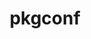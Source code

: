 ---
title: "pkgconf"
layout: cache
categories: [package, develop-2024-06-16]
meta: {"versions": ["2.2.0"], "compilers": ["apple-clang@=15.0.0", "cce@=15.0.1", "gcc@=10.2.1", "gcc@=10.3.0", "gcc@=11.1.0", "gcc@=11.4.0", "gcc@=12.3.0", "gcc@=7.3.1", "gcc@=7.5.0", "gcc@=9.4.0", "intel@=2021.10.0", "oneapi@=2023.2.0", "oneapi@=2024.0.0"], "oss": ["amzn2", "centos7", "rhel8", "sle_hpc15", "ubuntu18.04", "ubuntu20.04", "ubuntu22.04", "ventura"], "platforms": ["darwin", "linux"], "targets": ["aarch64", "neoverse_n1", "neoverse_v1", "neoverse_v2", "ppc64le", "x86_64_v3", "x86_64_v4", "zen4"], "stacks": ["aws-isc", "aws-isc-aarch64", "aws-pcluster-neoverse_v1", "aws-pcluster-x86_64_v4", "build_systems", "data-vis-sdk", "developer-tools-manylinux2014", "e4s", "e4s-cray-rhel", "e4s-cray-sles", "e4s-neoverse-v2", "e4s-neoverse_v1", "e4s-oneapi", "e4s-power", "e4s-rocm-external", "ml-darwin-aarch64-mps", "ml-linux-x86_64-cpu", "ml-linux-x86_64-cuda", "radiuss", "radiuss-aws", "radiuss-aws-aarch64", "root", "tutorial"], "num_specs": 23, "num_specs_by_stack": {"root": 23, "developer-tools-manylinux2014": 1, "data-vis-sdk": 1, "e4s-power": 1, "e4s": 1, "tutorial": 2, "ml-linux-x86_64-cpu": 1, "ml-linux-x86_64-cuda": 1, "e4s-rocm-external": 1, "e4s-neoverse-v2": 1, "ml-darwin-aarch64-mps": 1, "radiuss": 1, "build_systems": 1, "e4s-neoverse_v1": 1, "radiuss-aws": 1, "aws-isc": 1, "radiuss-aws-aarch64": 2, "aws-isc-aarch64": 2, "e4s-oneapi": 1, "aws-pcluster-x86_64_v4": 6, "e4s-cray-rhel": 1, "e4s-cray-sles": 1, "aws-pcluster-neoverse_v1": 2}}
spec_details: [{"hash": "zsq4wp2v22ldjn57qxc56wwdpjp2e7md", "compiler": "gcc@=10.2.1", "versions": ["2.2.0"], "os": "centos7", "platform": "linux", "target": "x86_64_v3", "variants": ["build_system=autotools"], "stacks": ["root", "developer-tools-manylinux2014"], "size": "-", "tarball": "https://binaries.spack.io/releases/develop-2024-06-16/build_cache/linux-centos7-x86_64_v3/gcc-10.2.1/pkgconf-2.2.0/linux-centos7-x86_64_v3-gcc-10.2.1-pkgconf-2.2.0-zsq4wp2v22ldjn57qxc56wwdpjp2e7md.spack"}, {"hash": "ltw46dljaeh6bxxvfno25yucqii5kyad", "compiler": "gcc@=11.1.0", "versions": ["2.2.0"], "os": "ubuntu20.04", "platform": "linux", "target": "x86_64_v3", "variants": ["build_system=autotools"], "stacks": ["data-vis-sdk", "root"], "size": "-", "tarball": "https://binaries.spack.io/releases/develop-2024-06-16/build_cache/linux-ubuntu20.04-x86_64_v3/gcc-11.1.0/pkgconf-2.2.0/linux-ubuntu20.04-x86_64_v3-gcc-11.1.0-pkgconf-2.2.0-ltw46dljaeh6bxxvfno25yucqii5kyad.spack"}, {"hash": "myu6ysgxxzaelq3kmnr7pb5afsjfr4bz", "compiler": "gcc@=9.4.0", "versions": ["2.2.0"], "os": "ubuntu20.04", "platform": "linux", "target": "ppc64le", "variants": ["build_system=autotools"], "stacks": ["root", "e4s-power"], "size": "-", "tarball": "https://binaries.spack.io/releases/develop-2024-06-16/build_cache/linux-ubuntu20.04-ppc64le/gcc-9.4.0/pkgconf-2.2.0/linux-ubuntu20.04-ppc64le-gcc-9.4.0-pkgconf-2.2.0-myu6ysgxxzaelq3kmnr7pb5afsjfr4bz.spack"}, {"hash": "mv2wke5l54pxk3zxbfg3dn22xxkatzss", "compiler": "gcc@=11.4.0", "versions": ["2.2.0"], "os": "ubuntu22.04", "platform": "linux", "target": "x86_64_v3", "variants": ["build_system=autotools"], "stacks": ["e4s", "tutorial", "ml-linux-x86_64-cpu", "ml-linux-x86_64-cuda", "e4s-rocm-external", "root"], "size": "-", "tarball": "https://binaries.spack.io/releases/develop-2024-06-16/build_cache/linux-ubuntu22.04-x86_64_v3/gcc-11.4.0/pkgconf-2.2.0/linux-ubuntu22.04-x86_64_v3-gcc-11.4.0-pkgconf-2.2.0-mv2wke5l54pxk3zxbfg3dn22xxkatzss.spack"}, {"hash": "pbarxp24heps5qodhjdz3nvawj7fxndp", "compiler": "gcc@=11.4.0", "versions": ["2.2.0"], "os": "ubuntu22.04", "platform": "linux", "target": "neoverse_v2", "variants": ["build_system=autotools"], "stacks": ["e4s-neoverse-v2", "root"], "size": "-", "tarball": "https://binaries.spack.io/releases/develop-2024-06-16/build_cache/linux-ubuntu22.04-neoverse_v2/gcc-11.4.0/pkgconf-2.2.0/linux-ubuntu22.04-neoverse_v2-gcc-11.4.0-pkgconf-2.2.0-pbarxp24heps5qodhjdz3nvawj7fxndp.spack"}, {"hash": "oezw2hhb5ejauxkepuvwcjee5dqo2jlf", "compiler": "apple-clang@=15.0.0", "versions": ["2.2.0"], "os": "ventura", "platform": "darwin", "target": "aarch64", "variants": ["build_system=autotools"], "stacks": ["ml-darwin-aarch64-mps", "root"], "size": "-", "tarball": "https://binaries.spack.io/releases/develop-2024-06-16/build_cache/darwin-ventura-aarch64/apple-clang-15.0.0/pkgconf-2.2.0/darwin-ventura-aarch64-apple-clang-15.0.0-pkgconf-2.2.0-oezw2hhb5ejauxkepuvwcjee5dqo2jlf.spack"}, {"hash": "ja5bojtbtq2xuxt5l7awtj3qpjkkjioi", "compiler": "gcc@=7.5.0", "versions": ["2.2.0"], "os": "ubuntu18.04", "platform": "linux", "target": "x86_64_v3", "variants": ["build_system=autotools"], "stacks": ["radiuss", "build_systems", "root"], "size": "-", "tarball": "https://binaries.spack.io/releases/develop-2024-06-16/build_cache/linux-ubuntu18.04-x86_64_v3/gcc-7.5.0/pkgconf-2.2.0/linux-ubuntu18.04-x86_64_v3-gcc-7.5.0-pkgconf-2.2.0-ja5bojtbtq2xuxt5l7awtj3qpjkkjioi.spack"}, {"hash": "hpkdggzdxlwnklc4yeymcx4bde7dowrj", "compiler": "gcc@=11.4.0", "versions": ["2.2.0"], "os": "ubuntu22.04", "platform": "linux", "target": "neoverse_v1", "variants": ["build_system=autotools"], "stacks": ["e4s-neoverse_v1", "root"], "size": "-", "tarball": "https://binaries.spack.io/releases/develop-2024-06-16/build_cache/linux-ubuntu22.04-neoverse_v1/gcc-11.4.0/pkgconf-2.2.0/linux-ubuntu22.04-neoverse_v1-gcc-11.4.0-pkgconf-2.2.0-hpkdggzdxlwnklc4yeymcx4bde7dowrj.spack"}, {"hash": "eqstqjsbbzt73dqieg4e4b6td7svzzcj", "compiler": "gcc@=7.3.1", "versions": ["2.2.0"], "os": "amzn2", "platform": "linux", "target": "x86_64_v3", "variants": ["build_system=autotools"], "stacks": ["radiuss-aws", "root", "aws-isc"], "size": "-", "tarball": "https://binaries.spack.io/releases/develop-2024-06-16/build_cache/linux-amzn2-x86_64_v3/gcc-7.3.1/pkgconf-2.2.0/linux-amzn2-x86_64_v3-gcc-7.3.1-pkgconf-2.2.0-eqstqjsbbzt73dqieg4e4b6td7svzzcj.spack"}, {"hash": "sinu36lweyesthw6zw3jnwc7nfzxhp2k", "compiler": "gcc@=7.3.1", "versions": ["2.2.0"], "os": "amzn2", "platform": "linux", "target": "neoverse_n1", "variants": ["build_system=autotools"], "stacks": ["radiuss-aws-aarch64", "root", "aws-isc-aarch64"], "size": "-", "tarball": "https://binaries.spack.io/releases/develop-2024-06-16/build_cache/linux-amzn2-neoverse_n1/gcc-7.3.1/pkgconf-2.2.0/linux-amzn2-neoverse_n1-gcc-7.3.1-pkgconf-2.2.0-sinu36lweyesthw6zw3jnwc7nfzxhp2k.spack"}, {"hash": "k7aznkxybvlobnutrkf2ykiknj4b6le6", "compiler": "oneapi@=2024.0.0", "versions": ["2.2.0"], "os": "ubuntu22.04", "platform": "linux", "target": "x86_64_v3", "variants": ["build_system=autotools"], "stacks": ["root", "e4s-oneapi"], "size": "-", "tarball": "https://binaries.spack.io/releases/develop-2024-06-16/build_cache/linux-ubuntu22.04-x86_64_v3/oneapi-2024.0.0/pkgconf-2.2.0/linux-ubuntu22.04-x86_64_v3-oneapi-2024.0.0-pkgconf-2.2.0-k7aznkxybvlobnutrkf2ykiknj4b6le6.spack"}, {"hash": "bishiasb32mx6tdre5hyd4hoda4yxvlz", "compiler": "intel@=2021.10.0", "versions": ["2.2.0"], "os": "amzn2", "platform": "linux", "target": "x86_64_v3", "variants": ["build_system=autotools"], "stacks": ["aws-pcluster-x86_64_v4", "root"], "size": "-", "tarball": "https://binaries.spack.io/releases/develop-2024-06-16/build_cache/linux-amzn2-x86_64_v3/intel-2021.10.0/pkgconf-2.2.0/linux-amzn2-x86_64_v3-intel-2021.10.0-pkgconf-2.2.0-bishiasb32mx6tdre5hyd4hoda4yxvlz.spack"}, {"hash": "rwl245a6wvgv757ucurac7iuahssmspg", "compiler": "cce@=15.0.1", "versions": ["2.2.0"], "os": "rhel8", "platform": "linux", "target": "zen4", "variants": ["build_system=autotools"], "stacks": ["root", "e4s-cray-rhel"], "size": "-", "tarball": "https://binaries.spack.io/releases/develop-2024-06-16/build_cache/linux-rhel8-zen4/cce-15.0.1/pkgconf-2.2.0/linux-rhel8-zen4-cce-15.0.1-pkgconf-2.2.0-rwl245a6wvgv757ucurac7iuahssmspg.spack"}, {"hash": "khlu45reygnm3x3alwbbs4fkgbflcoqc", "compiler": "intel@=2021.10.0", "versions": ["2.2.0"], "os": "amzn2", "platform": "linux", "target": "x86_64_v4", "variants": ["build_system=autotools"], "stacks": ["aws-pcluster-x86_64_v4", "root"], "size": "-", "tarball": "https://binaries.spack.io/releases/develop-2024-06-16/build_cache/linux-amzn2-x86_64_v4/intel-2021.10.0/pkgconf-2.2.0/linux-amzn2-x86_64_v4-intel-2021.10.0-pkgconf-2.2.0-khlu45reygnm3x3alwbbs4fkgbflcoqc.spack"}, {"hash": "ckx5h2krm3z3syrv7mw25qlbgw3ri645", "compiler": "oneapi@=2023.2.0", "versions": ["2.2.0"], "os": "amzn2", "platform": "linux", "target": "x86_64_v3", "variants": ["build_system=autotools"], "stacks": ["aws-pcluster-x86_64_v4", "root"], "size": "-", "tarball": "https://binaries.spack.io/releases/develop-2024-06-16/build_cache/linux-amzn2-x86_64_v3/oneapi-2023.2.0/pkgconf-2.2.0/linux-amzn2-x86_64_v3-oneapi-2023.2.0-pkgconf-2.2.0-ckx5h2krm3z3syrv7mw25qlbgw3ri645.spack"}, {"hash": "3jir7ixxnwzjjg334gkhpq552d7pirpa", "compiler": "gcc@=7.3.1", "versions": ["2.2.0"], "os": "amzn2", "platform": "linux", "target": "aarch64", "variants": ["build_system=autotools"], "stacks": ["radiuss-aws-aarch64", "root", "aws-isc-aarch64"], "size": "-", "tarball": "https://binaries.spack.io/releases/develop-2024-06-16/build_cache/linux-amzn2-aarch64/gcc-7.3.1/pkgconf-2.2.0/linux-amzn2-aarch64-gcc-7.3.1-pkgconf-2.2.0-3jir7ixxnwzjjg334gkhpq552d7pirpa.spack"}, {"hash": "4rmja7rgiy3uqver4566kv22xj44jd6v", "compiler": "gcc@=10.3.0", "versions": ["2.2.0"], "os": "sle_hpc15", "platform": "linux", "target": "x86_64_v4", "variants": ["build_system=autotools"], "stacks": ["e4s-cray-sles", "root"], "size": "-", "tarball": "https://binaries.spack.io/releases/develop-2024-06-16/build_cache/linux-sle_hpc15-x86_64_v4/gcc-10.3.0/pkgconf-2.2.0/linux-sle_hpc15-x86_64_v4-gcc-10.3.0-pkgconf-2.2.0-4rmja7rgiy3uqver4566kv22xj44jd6v.spack"}, {"hash": "d7ll3oo7boksk7lszdyeovpwgstcvxl6", "compiler": "gcc@=12.3.0", "versions": ["2.2.0"], "os": "amzn2", "platform": "linux", "target": "neoverse_v1", "variants": ["build_system=autotools"], "stacks": ["root", "aws-pcluster-neoverse_v1"], "size": "-", "tarball": "https://binaries.spack.io/releases/develop-2024-06-16/build_cache/linux-amzn2-neoverse_v1/gcc-12.3.0/pkgconf-2.2.0/linux-amzn2-neoverse_v1-gcc-12.3.0-pkgconf-2.2.0-d7ll3oo7boksk7lszdyeovpwgstcvxl6.spack"}, {"hash": "z5366m7yohbz3naxrskpon7oafq6onep", "compiler": "gcc@=12.3.0", "versions": ["2.2.0"], "os": "ubuntu22.04", "platform": "linux", "target": "x86_64_v3", "variants": ["build_system=autotools"], "stacks": ["tutorial", "root"], "size": "-", "tarball": "https://binaries.spack.io/releases/develop-2024-06-16/build_cache/linux-ubuntu22.04-x86_64_v3/gcc-12.3.0/pkgconf-2.2.0/linux-ubuntu22.04-x86_64_v3-gcc-12.3.0-pkgconf-2.2.0-z5366m7yohbz3naxrskpon7oafq6onep.spack"}, {"hash": "v6tkg5eceyrfsngypagbf3jnjmof2tot", "compiler": "gcc@=12.3.0", "versions": ["2.2.0"], "os": "amzn2", "platform": "linux", "target": "neoverse_n1", "variants": ["build_system=autotools"], "stacks": ["root", "aws-pcluster-neoverse_v1"], "size": "-", "tarball": "https://binaries.spack.io/releases/develop-2024-06-16/build_cache/linux-amzn2-neoverse_n1/gcc-12.3.0/pkgconf-2.2.0/linux-amzn2-neoverse_n1-gcc-12.3.0-pkgconf-2.2.0-v6tkg5eceyrfsngypagbf3jnjmof2tot.spack"}, {"hash": "psowwdmspfaejhq6iizlj4yza4e3sdne", "compiler": "gcc@=12.3.0", "versions": ["2.2.0"], "os": "amzn2", "platform": "linux", "target": "x86_64_v4", "variants": ["build_system=autotools"], "stacks": ["aws-pcluster-x86_64_v4", "root"], "size": "-", "tarball": "https://binaries.spack.io/releases/develop-2024-06-16/build_cache/linux-amzn2-x86_64_v4/gcc-12.3.0/pkgconf-2.2.0/linux-amzn2-x86_64_v4-gcc-12.3.0-pkgconf-2.2.0-psowwdmspfaejhq6iizlj4yza4e3sdne.spack"}, {"hash": "ygpim5kz5e6tbcnx5r7l7ovc5ym5mguv", "compiler": "oneapi@=2023.2.0", "versions": ["2.2.0"], "os": "amzn2", "platform": "linux", "target": "x86_64_v4", "variants": ["build_system=autotools"], "stacks": ["aws-pcluster-x86_64_v4", "root"], "size": "-", "tarball": "https://binaries.spack.io/releases/develop-2024-06-16/build_cache/linux-amzn2-x86_64_v4/oneapi-2023.2.0/pkgconf-2.2.0/linux-amzn2-x86_64_v4-oneapi-2023.2.0-pkgconf-2.2.0-ygpim5kz5e6tbcnx5r7l7ovc5ym5mguv.spack"}, {"hash": "h2uuu76swa4nsaesbg5nn4ls4rl26m7g", "compiler": "gcc@=12.3.0", "versions": ["2.2.0"], "os": "amzn2", "platform": "linux", "target": "x86_64_v3", "variants": ["build_system=autotools"], "stacks": ["aws-pcluster-x86_64_v4", "root"], "size": "-", "tarball": "https://binaries.spack.io/releases/develop-2024-06-16/build_cache/linux-amzn2-x86_64_v3/gcc-12.3.0/pkgconf-2.2.0/linux-amzn2-x86_64_v3-gcc-12.3.0-pkgconf-2.2.0-h2uuu76swa4nsaesbg5nn4ls4rl26m7g.spack"}]
---
